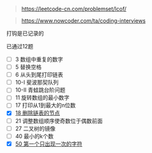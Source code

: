> https://leetcode-cn.com/problemset/lcof/

> https://www.nowcoder.com/ta/coding-interviews

打钩是已记录的

已通过12题
- [ ] 3 数组中重复的数字  
- [ ] 5 替换空格
- [ ] 6 从头到尾打印链表
- [ ] 10-I 斐波那契队列
- [ ] 10-II 青蛙跳台阶问题
- [ ] 11 旋转数组的最小数字
- [ ] 17 打印从1到最大的n位数
- [x] [18 删除链表的节点  ](./18.md)
- [ ] 21 调整数组顺序使奇数位于偶数前面
- [ ] 27 二叉树的镜像  
- [ ] 40 最小的k个数  
- [x] [50 第一个只出现一次的字符  ](./50.md)